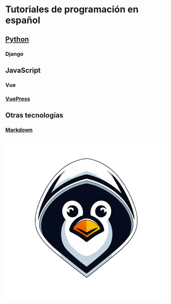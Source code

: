 # Tutoriales de programación en español

## [Python](./python/)
### Django

## JavaScript
### Vue
### [VuePress](./vuepress/)

## Otras tecnologías
### [Markdown](./markdown/)

![Hacker Tux](./assets/hackertux.png)
